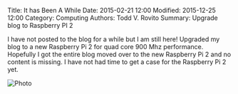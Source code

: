 Title: It has Been A While
Date: 2015-02-21 12:00
Modified: 2015-12-25 12:00
Category: Computing
Authors: Todd V. Rovito
Summary: Upgrade blog to Raspberry PI 2

I have not posted to the blog for a while but I am still here! Upgraded my blog
to a new Raspberry Pi 2 for quad core 900 Mhz performance. Hopefully I got the
entire blog moved over to the new Raspberry Pi 2 and no content is missing.  I
have not had time to get a case for the Raspberry Pi 2 yet.

![Photo](https://drive.google.com/uc?id=1WLLGMxG0TZYX9hIKnr7_dfnmvvsAsjUS)


